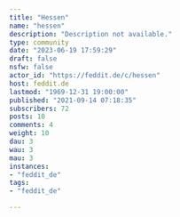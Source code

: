 ```yaml
---
title: "Hessen" 
name: "hessen"
description: "Description not available."
type: community
date: "2023-06-19 17:59:29"
draft: false
nsfw: false
actor_id: "https://feddit.de/c/hessen"
host: feddit.de
lastmod: "1969-12-31 19:00:00"
published: "2021-09-14 07:18:35"
subscribers: 72
posts: 10
comments: 4
weight: 10
dau: 3
wau: 3
mau: 3
instances:
- "feddit_de"
tags: 
- "feddit_de"

---
```

